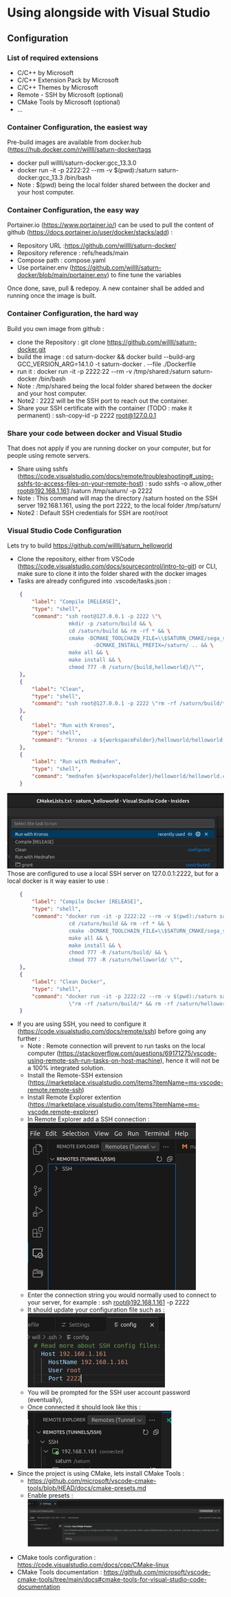 # Using alongside with Visual Studio

## Configuration

### List of required extensions

+ C/C++ by Microsoft
+ C/C++ Extension Pack by Microsoft
+ C/C++ Themes by Microsoft
+ Remote - SSH by Microsoft (optional)
+ CMake Tools by Microsoft (optional)
+ ...

### Container Configuration, the easiest way

Pre-build images are available from docker.hub (https://hub.docker.com/r/willll/saturn-docker/tags

+ docker pull willll/saturn-docker:gcc_13.3.0
+ docker run -it -p 2222:22 --rm -v $(pwd):/saturn saturn-docker:gcc_13.3 /bin/bash
+ Note : $(pwd) being the local folder shared between the docker and your host computer.

### Container Configuration, the easy way

Portainer.io (https://www.portainer.io/) can be used to pull the content of github (https://docs.portainer.io/user/docker/stacks/add) :

+ Repository URL
 :https://github.com/willll/saturn-docker/
+ Repository reference : refs/heads/main
+ Compose path : compose.yaml
+ Use portainer.env (https://github.com/willll/saturn-docker/blob/main/portainer.env) to fine tune the variables

Once done, save, pull & redepoy. A new container shall be added and running once the image is built.

### Container Configuration, the hard way

Build you own image from github :

+ clone the Repository : git clone https://github.com/willll/saturn-docker.git
+ build the image : cd saturn-docker && docker build --build-arg GCC_VERSION_ARG=14.1.0 -t saturn-docker . --file ./Dockerfile
+ run it : docker run -it -p 2222:22 --rm -v /tmp/shared:/saturn saturn-docker /bin/bash
+ Note : /tmp/shared being the local folder shared between the docker and your host computer.
+ Note2 : 2222 will be the SSH port to reach out the container.
+ Share your SSH certificate with the container (TODO : make it permanent) : ssh-copy-id -p 2222 root@127.0.0.1

### Share your code between docker and Visual Studio

That does not apply if you are running docker on your computer, but for people using remote servers.

+ Share using sshfs (https://code.visualstudio.com/docs/remote/troubleshooting#_using-sshfs-to-access-files-on-your-remote-host) : sudo sshfs -o allow_other root@192.168.1.161:/saturn /tmp/saturn/ -p 2222
+ Note : This command will map the directory /saturn hosted on the SSH server 192.168.1.161, using the port 2222, to the local folder /tmp/saturn/
+ Note2 : Default SSH credentials for SSH are root/root

### Visual Studio Code Configuration

Lets try to build https://github.com/willll/saturn_helloworld

+ Clone the repository, either from VSCode (https://code.visualstudio.com/docs/sourcecontrol/intro-to-git) or CLI, make sure to clone it into the folder shared with the docker images
+ Tasks are already configured into .vscode/tasks.json :

```JSON
    {
        "label": "Compile [RELEASE]",
        "type": "shell",
        "command": "ssh root@127.0.0.1 -p 2222 \"\
                    mkdir -p /saturn/build && \
                    cd /saturn/build && rm -rf * && \
                    cmake -DCMAKE_TOOLCHAIN_FILE=\\$SATURN_CMAKE/sega_saturn.cmake \
                            -DCMAKE_INSTALL_PREFIX=/saturn/ .. && \
                    make all && \
                    make install && \
                    chmod 777 -R /saturn/{build,helloworld}/\"",
    },
    {
        "label": "Clean",
        "type": "shell",
        "command": "ssh root@127.0.0.1 -p 2222 \"rm -rf /saturn/build/* && rm -rf /saturn/helloworld/*\"",
    },
    {
        "label": "Run with Kronos",
        "type": "shell",
        "command": "kronos -a ${workspaceFolder}/helloworld/helloworld.cue",
    },
    {
        "label": "Run with Mednafen",
        "type": "shell",
        "command": "mednafen ${workspaceFolder}/helloworld/helloworld.cue",
    }
```
![Remote Explorer](Images/VSCode-Tasks.png)
Those are configured to use a local SSH server on 127.0.0.1:2222, but for a local docker is it way easier to use :
```JSON
    {
        "label": "Compile Docker [RELEASE]",
        "type": "shell",
        "command": "docker run -it -p 2222:22 --rm -v $(pwd):/saturn saturn-docker:latest /bin/sh -c \"mkdir -p /saturn/build && \
                    cd /saturn/build && rm -rf * && \
                    cmake -DCMAKE_TOOLCHAIN_FILE=\\$SATURN_CMAKE/sega_saturn.cmake -DCMAKE_INSTALL_PREFIX=/saturn/ .. && \
                    make all && \
                    make install && \
                    chmod 777 -R /saturn/build/ && \
                    chmod 777 -R /saturn/helloworld/ \"",
    },
    {
        "label": "Clean Docker",
        "type": "shell",
        "command": "docker run -it -p 2222:22 --rm -v $(pwd):/saturn saturn-docker:latest /bin/sh -c \
                    \"rm -rf /saturn/build/* && rm -rf /saturn/helloworld/*\"",
    }
```

+ If you are using SSH, you need to configure it (https://code.visualstudio.com/docs/remote/ssh) before going any further :
  - Note : Remote connection will prevent to run tasks on the local computer (https://stackoverflow.com/questions/69171275/vscode-using-remote-ssh-run-tasks-on-host-machine), hence it will not be a 100% integrated solution.
  - Install the Remote-SSH extension (https://marketplace.visualstudio.com/items?itemName=ms-vscode-remote.remote-ssh)
  - Install Remote Explorer extention (https://marketplace.visualstudio.com/items?itemName=ms-vscode.remote-explorer)
  - In Remote Explorer add a SSH connection :
  ![Remote Explorer](Images/VSCode-Remote_Server.png)
  - Enter the connection string you would normally used to connect to your server, for example : ssh root@192.168.1.161 -p 2222
  - It should update your configuration file such as :
  ![SSH Config](Images/VSCode-SSH_Configuration.png)
  - You will be prompted for the SSH user account password (eventually),
  - Once connected it should look like this :
  ![SSH Config](Images/VSCode-Remote_Server_Connected.png)
+ Since the project is using CMake, lets install CMake Tools :
  - https://github.com/microsoft/vscode-cmake-tools/blob/HEAD/docs/cmake-presets.md
  - Enable presets :
![CMake Tools Enable presets](Images/CMake_Tools-Enable_presets.png)
 - CMake tools configuration : https://code.visualstudio.com/docs/cpp/CMake-linux
 - CMake Tools documentation : https://github.com/microsoft/vscode-cmake-tools/tree/main/docs#cmake-tools-for-visual-studio-code-documentation
